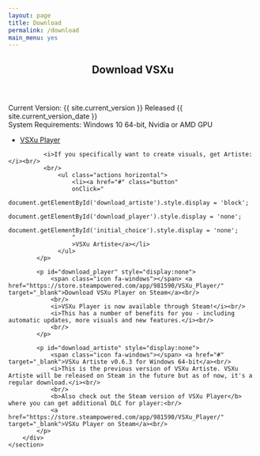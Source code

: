 ```yaml
---
layout: page
title: Download
permalink: /download
main_menu: yes
---
```

<div id="main" class="alt">
    <section id="one">
        <div class="inner">
            <header class="major">
                <h1>Download VSXu</h1>
            </header>
            <p id="initial_choice">
              Current Version: {{ site.current_version }} Released {{ site.current_version_date }} <br/>
              System Requirements: Windows 10 64-bit, Nvidia or AMD GPU<br/>
              <ul class="actions horizontal">
                  <li><a href="#" class="button" 
                  onClick="
                      document.getElementById('download_player').style.display = 'block'; 
                      document.getElementById('download_artiste').style.display = 'none';
                      document.getElementById('initial_choice').style.display = 'none';
                  "
                  >VSXu Player</a></li>
              </ul>

              <i>If you specifically want to create visuals, get Artiste:</i><br/>
              <br/>
                  <ul class="actions horizontal">
                      <li><a href="#" class="button" 
                      onClick="
                          document.getElementById('download_artiste').style.display = 'block'; 
                          document.getElementById('download_player').style.display = 'none';
                          document.getElementById('initial_choice').style.display = 'none';
                      "
                      >VSXu Artiste</a></li>
                  </ul>
            </p>
                        
            <p id="download_player" style="display:none">
                <span class="icon fa-windows"></span> <a href="https://store.steampowered.com/app/981590/VSXu_Player/" target="_blank">Download VSXu Player on Steam</a><br/>
                <br/>
                <i>VSXu Player is now available through Steam!</i><br/>
                <i>This has a number of benefits for you - including automatic updates, more visuals and new features.</i><br/>
                <br/>
            </p>
            
            <p id="download_artiste" style="display:none">
                <span class="icon fa-windows"></span> <a href="#" target="_blank">VSXu Artiste v0.6.3 for Windows 64-bit</a><br/>
                <i>This is the previous version of VSXu Artiste. VSXu Artiste will be released on Steam in the future but as of now, it's a regular download.</i><br/>
                <br/>
                <b>Also check out the Steam version of VSXu Player</b> where you can get additional DLC for player:<br/>
                <a href="https://store.steampowered.com/app/981590/VSXu_Player/" target="_blank">VSXu Player on Steam</a><br/>
            </p>
        </div>
    </section>
</div>
